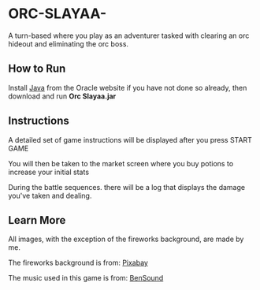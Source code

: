 # ORC-SLAYAA-
A turn-based where you play as an adventurer tasked with clearing an orc hideout and eliminating the orc boss. 

## How to Run
Install [Java](https://www.java.com/en/download/) from the Oracle website if you have not done so already, then download and run **Orc Slayaa.jar**

## Instructions
A detailed set of game instructions will be displayed after you press START GAME

You will then be taken to the market screen where you buy potions to increase your initial stats

During the battle sequences. there will be a log that displays the damage you've taken and dealing.


## Learn More

All images, with the exception of the fireworks background, are made by me.

The fireworks background is from: [Pixabay](https://www.pixabay.com)

The music used in this game is from: [BenSound](https://www.bensound.com)

